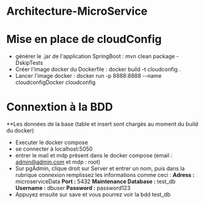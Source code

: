 # Architecture-MicroService

# Mise en place de cloudConfig
- générer le .jar de l'application SpringBoot : mvn clean package -DskipTests
- Créer l'image docker du Dockerfile : docker build -t cloudconfig .
- Lancer l'image docker : docker run -p 8888:8888 --name cloudconfigDocker cloudconfig

# Connextion à la BDD
**Les données de la base (table et insert sont chargés au moment du build du docker)
- Executer le docker compose
- se connecter à localhost:5050
- entrer le mail et mdp présent dans le docker compose (email : admin@admin.com et mdp : root)
- Sur pgAdmin, clique droit sur Server et entrer un nom, puis dans la rubrique connexion remplissez les informations comme ceci : 
**Adress :** microserviceData
**Port :** 5432
**Maintenance Database :** test_db
**Username :**  dbuser
**Password :** password123
- Appuyez ensuite sur save et vous pourrez voir la bdd test_db

